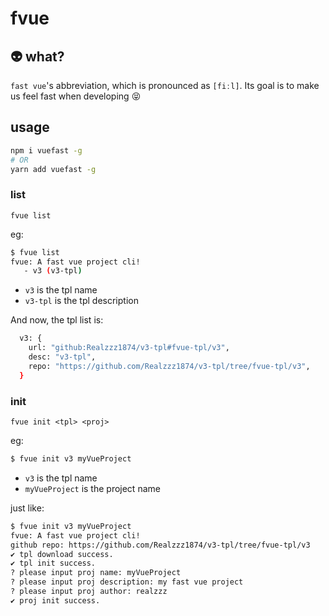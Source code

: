 # fvue

## :alien: what?

`fast vue`'s abbreviation, which is pronounced as `[fiːl]`. Its goal is to make us feel fast when developing :stuck_out_tongue_closed_eyes:

## usage

```bash
npm i vuefast -g
# OR
yarn add vuefast -g
```

### list

`fvue list`

eg:

```bash
$ fvue list
fvue: A fast vue project cli!
   - v3 (v3-tpl)
```

- `v3` is the tpl name
- `v3-tpl` is the tpl description

And now, the tpl list is:

```bash
  v3: {
    url: "github:Realzzz1874/v3-tpl#fvue-tpl/v3",
    desc: "v3-tpl",
    repo: "https://github.com/Realzzz1874/v3-tpl/tree/fvue-tpl/v3",
  }
```

### init

`fvue init <tpl> <proj>`

eg:

```bash
$ fvue init v3 myVueProject
```

- `v3` is the tpl name
- `myVueProject` is the project name

just like:

```bash
$ fvue init v3 myVueProject
fvue: A fast vue project cli!
github repo: https://github.com/Realzzz1874/v3-tpl/tree/fvue-tpl/v3
✔ tpl download success.
✔ tpl init success.
? please input proj name: myVueProject
? please input proj description: my fast vue project
? please input proj author: realzzz
✔ proj init success.
```
